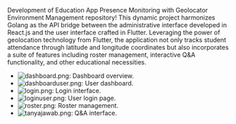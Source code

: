 Development of Education App Presence Monitoring with Geolocator Environment Management repository! This dynamic project harmonizes Golang as the API bridge between the administrative interface developed in React.js and the user interface crafted in Flutter. Leveraging the power of geolocation technology from Flutter, the application not only tracks student attendance through latitude and longitude coordinates but also incorporates a suite of features including roster management, interactive Q&A functionality, and other educational necessities. 

- ![dashboard.png](https://github.com/T0MM11Y/Development-of-Education-App-Presence-Monitoring-with-Geolocator-Environment-Management-/blob/main/Overview/dashboard.png): Dashboard overview.
- ![dashboarduser.png](https://github.com/T0MM11Y/Development-of-Education-App-Presence-Monitoring-with-Geolocator-Environment-Management-/blob/main/Overview/dashboarduser.png): User dashboard.
- ![login.png](https://github.com/T0MM11Y/Development-of-Education-App-Presence-Monitoring-with-Geolocator-Environment-Management-/blob/main/Overview/login.png): Login interface.
- ![loginuser.png](https://github.com/T0MM11Y/Development-of-Education-App-Presence-Monitoring-with-Geolocator-Environment-Management-/blob/main/Overview/loginuser.png): User login page.
- ![roster.png](https://github.com/T0MM11Y/Development-of-Education-App-Presence-Monitoring-with-Geolocator-Environment-Management-/blob/main/Overview/roster.png): Roster management.
- ![tanyajawab.png](https://github.com/T0MM11Y/Development-of-Education-App-Presence-Monitoring-with-Geolocator-Environment-Management-/blob/main/Overview/tanyajawab.png): Q&A interface.
